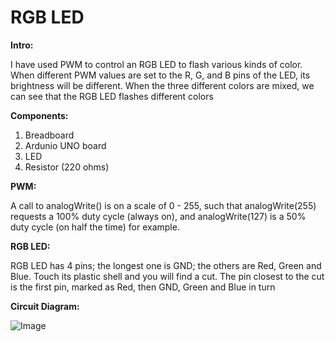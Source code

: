 # RGB LED
**Intro:**

I have used PWM to control an RGB LED to flash various kinds of color. When different PWM values are set to the R, G, and B pins of the LED, its brightness will be different. When the three different colors are mixed, we can see that the RGB LED flashes different colors

**Components:**

1) Breadboard
2) Ardunio UNO board
3) LED
4) Resistor (220 ohms)

**PWM:**

A call to analogWrite() is on a scale of 0 - 255, such that analogWrite(255) requests a 100% duty cycle (always on), and analogWrite(127) is a 50% duty cycle (on half the time) for example.

**RGB LED:**

RGB LED has 4 pins; the longest one is GND; the others are Red, Green and Blue. Touch its plastic shell and you will find a cut. The pin closest to the cut is the first pin, marked as Red, then GND, Green and Blue in turn

**Circuit Diagram:**

![Image](https://github.com/user-attachments/assets/dd4e4ed5-d174-464d-b237-f0e463fff58b)

